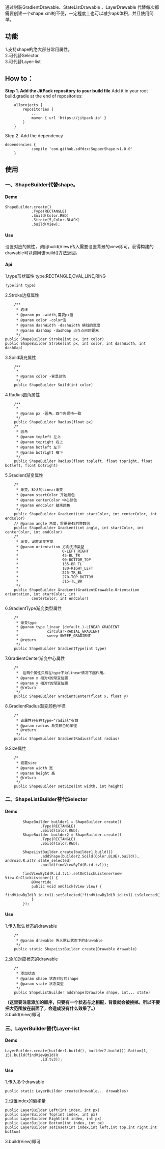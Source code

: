 通过封装GradientDrawable、StateListDrawable 、LayerDrawable 代替每次都需要创建一个shape.xml的不便，一定程度上也可以减少apk体积，并且使用简单。

## 功能
1.支持shape的绝大部分常用属性。  
2.可代替Selector  
3.可代替Layer-list

## How to：
**Step 1. Add the JitPack repository to your build file** 
Add it in your root build.gradle at the end of repositories:

```
	allprojects {
		repositories {
			...
			maven { url 'https://jitpack.io' }
		}
	}
```
Step 2. Add the dependency

```
dependencies {
	        compile 'com.github.sdfdzx:SupperShape:v1.0.0'
	}
```

## 使用
### 一、ShapeBuilder代替shape。
#### Demo
```
ShapeBuilder.create()
            .Type(RECTANGLE)
            .Soild(Color.RED)
            .Stroke(5,Color.BLACK)
            .build(View);
```
#### Use
设置对应的属性，调用build(View)传入需要设置背景的view即可。获得构建的drawable可以调用该build()方法返回。
#### Api
1.type形状属性
type:RECTANGLE,OVAL,LINE,RING
```
Type(int type)
```
2.Stroke边框属性
```
    /**
     * 边线
     * @param px -width,需要px值
     * @param color -color值
     * @param dashWidth -dashWidth 横线的宽度
     * @param dashGap -dashGap 点与点间的距离
     */
public ShapeBuilder Stroke(int px, int color) 
public ShapeBuilder Stroke(int px, int color, int dashWidth, int dashGap)
```
3.Soild填充属性
```
    /**
     *
     * @param color -背景颜色
     */
    public ShapeBuilder Soild(int color)
```
4.Radius圆角属性
```
    /**
     *
     * @param px -圆角，四个角保持一致
     */
    public ShapeBuilder Radius(float px)
    /*
     * 圆角
     * @param topleft 左上
     * @param topright 右上
     * @param botleft 左下
     * @param botright 右下
     */
    public ShapeBuilder Radius(float topleft, float topright, float botleft, float botright)
```
5.Gradient渐变属性
```
    /*
     * 渐变，默认的Linear渐变
     * @param startColor 开始颜色
     * @param centerColor 中心颜色
     * @param endColor 结束颜色
     */
    public ShapeBuilder Gradient(int startColor, int centerColor, int endColor)
	// @param angle 角度，需要是45的整数倍
	public ShapeBuilder Gradient(int angle, int startColor, int centerColor, int endColor)
    /*
     * 渐变，设置渐变方向
     * @param orientation 方向支持类型
     *                    0-LEFT_RIGHT
     *                    45-BL_TR
     *                    90-BOTTOM_TOP
     *                    135-BR_TL
     *                    180-RIGHT_LEFT
     *                    225-TR_BL
     *                    270-TOP_BOTTOM
     *                    315-TL_BR
     */
    public ShapeBuilder Gradient(GradientDrawable.Orientation orientation, int startColor, int
            centerColor, int endColor)
```
6.GradientType渐变类型属性
```
    /*
     * 渐变type
     * @param type linear (default.)-LINEAR_GRADIENT
     *             circular-RADIAL_GRADIENT
     *             sweep-SWEEP_GRADIENT
     * @return
     */
    public ShapeBuilder GradientType(int type)
```
7.GradientCenter渐变中心属性
```
    /*
     *  这两个属性只有在type不为linear情况下起作用。
     * @param x 相对X的渐变位置
     * @param y 相对Y的渐变位置
     * @return
     */
    public ShapeBuilder GradientCenter(float x, float y)
```
8.GradientRadius渐变颜色半径
```
    /*
     * 该属性只有在type="radial"有效
     * @param radius 渐变颜色的半径
     * @return
     */
    public ShapeBuilder GradientRadius(float radius)
```
9.Size属性
```
    /*
     * 设置size
     * @param width 宽
     * @param height 高
     * @return
     */
    public ShapeBuilder setSize(int width, int height)
```
### 二、ShapeListBuilder替代Selector
#### Demo
```
        ShapeBuilder builder1 = ShapeBuilder.create()
                .Type(RECTANGLE)
                .Soild(Color.RED);
        ShapeBuilder builder2 = ShapeBuilder.create()
                .Type(RECTANGLE)
                .Soild(Color.RED);

        ShapeListBuilder.create(builder1.build())
                .addShape(builder2.Soild(Color.BLUE).build(), android.R.attr.state_selected)
                .build(findViewById(R.id.tv1));

        findViewById(R.id.tv1).setOnClickListener(new View.OnClickListener() {
            @Override
            public void onClick(View view) {
                findViewById(R.id.tv1).setSelected(!findViewById(R.id.tv1).isSelected());
            }
        });
```
#### Use
1.传入默认状态的drawable
```
    /*
     * @param drawable 传入默认状态下的drawable
     */
    public static ShapeListBuilder create(Drawable drawable)
```
2.添加对应状态的drawable
```
    /*
     * 添加状态
     * @param shape 状态对应的shape
     * @param state 状态类型
     */
    public ShapeListBuilder addShape(Drawable shape, int... state)
```
**（这里要注意添加的顺序，只要有一个状态与之相配，背景就会被换掉。所以不要把大范围放在前面了，会造成没有什么效果了。）**  
3.build(View)即可
### 三、LayerBuilder替代Layer-list
#### Demo
```
LayerBuilder.create(builder1.build(), builder2.build()).Bottom(1, 15).build(findViewById(R
                .id.tv3));
```
#### Use
1.传入多个drawable
```
public static LayerBuilder create(Drawable... drawables)
```
2.设置index的偏移量
```
public LayerBuilder Left(int index, int px)
public LayerBuilder Top(int index, int px)
public LayerBuilder Right(int index, int px)
public LayerBuilder Bottom(int index, int px)
public LayerBuilder setInset(int index,int left,int top,int right,int bottom)
```
3.build(View)即可
